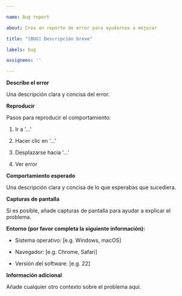 ```yaml
--- 

name: Bug report 

about: Crea un reporte de error para ayudarnos a mejorar 

title: "[BUG] Descripción breve" 

labels: bug 

assignees: '' 

--- 
```


 

**Describe el error** 

Una descripción clara y concisa del error. 

 

**Reproducir** 

Pasos para reproducir el comportamiento: 

1. Ir a '...' 

2. Hacer clic en '...' 

3. Desplazarse hacia '...' 

4. Ver error 

 

**Comportamiento esperado** 

Una descripción clara y concisa de lo que esperabas que sucediera. 

 

**Capturas de pantalla** 

Si es posible, añade capturas de pantalla para ayudar a explicar el problema. 

 

**Entorno (por favor completa la siguiente información):** 

- Sistema operativo: [e.g. Windows, macOS] 

- Navegador: [e.g. Chrome, Safari] 

- Versión del software: [e.g. 22] 

 

**Información adicional** 

Añade cualquier otro contexto sobre el problema aquí. 